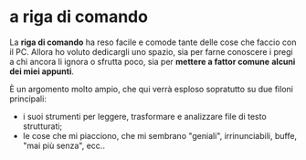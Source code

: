 # a riga di comando

La **riga di comando** ha reso facile e comode tante delle cose che faccio con il PC. Allora ho voluto dedicargli uno spazio, sia per farne conoscere i pregi a chi ancora li ignora o sfrutta poco, sia per **mettere a fattor comune** **alcuni dei miei appunti**.

È un argomento molto ampio, che qui verrà esploso sopratutto su due filoni principali:

- i suoi strumenti per leggere, trasformare e analizzare file di testo strutturati;
- le cose che mi piacciono, che mi sembrano "geniali", irrinunciabili, buffe, "mai più senza", ecc..
